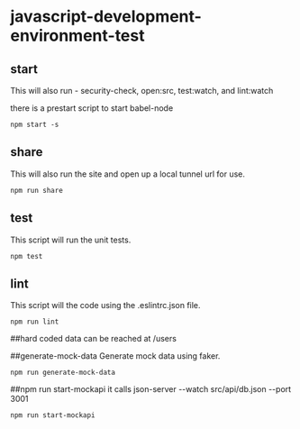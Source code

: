 # javascript-development-environment-test

## start

This will also run 
	- security-check, open:src, test:watch, and lint:watch

there is a prestart script to start babel-node

	npm start -s


## share

This will also run the site and open up a local tunnel url for use.

	npm run share

## test

This script will run the unit tests.

	npm test

## lint

This script will the code using the .eslintrc.json file.

	npm run lint
	
	
	
##hard coded data
can be reached at /users 

##generate-mock-data
Generate mock data using faker.
	
	npm run generate-mock-data

##npm run start-mockapi
it calls json-server --watch src/api/db.json --port 3001

	npm run start-mockapi




